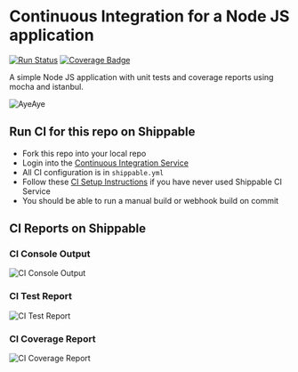 
# Continuous Integration for a Node JS application
[![Run Status](https://api.shippable.com/projects/58e6d62aeb789d070092ee2e/badge?branch=master)](https://app.shippable.com/github/devops-recipes/basic-node)
[![Coverage Badge](https://api.shippable.com/projects/58e6d62aeb789d070092ee2e/coverageBadge?branch=master)](https://app.shippable.com/github/devops-recipes/basic-node)

A simple Node JS application with unit tests and coverage reports using mocha
and istanbul.

![AyeAye](https://github.com/shippableSamples/node-with-tests-coverage/blob/master/public/resources/images/captain.png)

## Run CI for this repo on Shippable
* Fork this repo into your local repo
* Login into the [Continuous Integration Service](wwww.shippable.com)
* All CI configuration is in `shippable.yml`
* Follow these [CI Setup Instructions](http://docs.shippable.com/ci/runFirstBuild/) if you have never used Shippable CI Service
* You should be able to run a manual build or webhook build on commit

## CI Reports on Shippable

### CI Console Output
![CI Console Output](https://github.com/devops-recipes/basic-node/blob/master/public/resources/images/console.jpg)

### CI Test Report
![CI Test Report](https://github.com/devops-recipes/basic-node/blob/master/public/resources/images/tests.jpg)

### CI Coverage Report
![CI Coverage Report](https://github.com/devops-recipes/basic-node/blob/master/public/resources/images/coverage.jpg)
